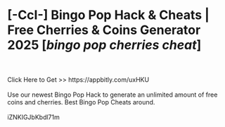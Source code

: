 # [-CcI-] Bingo Pop Hack & Cheats | Free Cherries & Coins Generator 2025 [*bingo pop cherries cheat*]
<br>
<br>Click Here to Get >> https://appbitly.com/uxHKU

<br>
<br>Use our newest Bingo Pop Hack to generate an unlimited amount of free coins and cherries. Best Bingo Pop Cheats around.
<br>
<br>iZNKIGJbKbdl71m

